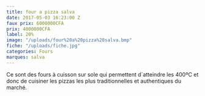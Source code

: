 ```yaml
---
title: four a pizza salva
date: 2017-05-03 16:23:00 Z
faux prix: 6000000CFA
prix: 4000000CFA
label: 20%
image: "/uploads/four%20a%20pizza%20salva.bmp"
fiche: "/uploads/fiche.jpg"
categories: Fours
marques: salva
---
```


Ce sont des fours à cuisson sur sole qui permettent d´atteindre les 400ºC et donc de cuisiner les pizzas les plus traditionnelles et authentiques du marché.